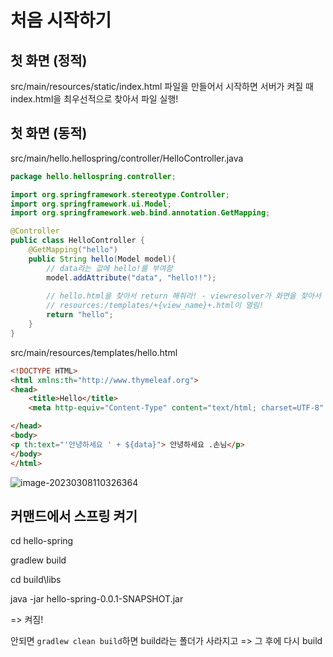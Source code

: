 # 처음 시작하기

## 첫 화면 (정적)

src/main/resources/static/index.html 파일을 만들어서 시작하면 서버가 켜질 때 index.html을 최우선적으로 찾아서 파일 실행!



## 첫 화면 (동적)

src/main/hello.hellospring/controller/HelloController.java

```java
package hello.hellospring.controller;

import org.springframework.stereotype.Controller;
import org.springframework.ui.Model;
import org.springframework.web.bind.annotation.GetMapping;

@Controller
public class HelloController {
    @GetMapping("hello")
    public String hello(Model model){
        // data라는 값에 hello!를 부여함
        model.addAttribute("data", "hello!!");
        
        // hello.html을 찾아서 return 해줘라! - viewresolver가 화면을 찾아서 처리
        // resources:/templates/+{view_name}+.html이 열림!
        return "hello";
    }
}
```



src/main/resources/templates/hello.html

```html
<!DOCTYPE HTML>
<html xmlns:th="http://www.thymeleaf.org">
<head>
    <title>Hello</title>
    <meta http-equiv="Content-Type" content="text/html; charset=UTF-8" />

</head>
<body>
<p th:text="'안녕하세요 ' + ${data}"> 안녕하세요 .손님</p>
</body>
</html>
```



![image-20230308110326364](C:\Users\SSG\Desktop\myacaive\TIL\15_spring\inflearn\assets\image-20230308110326364.png)

## 커맨드에서 스프링 켜기

cd hello-spring

gradlew build

cd build\libs

java -jar hello-spring-0.0.1-SNAPSHOT.jar

=> 켜짐!



안되면 `gradlew clean build`하면 build라는 폴더가 사라지고 => 그 후에 다시 build
